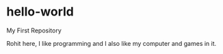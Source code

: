 # hello-world
My First Repository


Rohit here, I like programming and I also like my computer and games in it.
